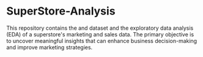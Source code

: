 # SuperStore-Analysis
This repository contains the and dataset and the exploratory data analysis (EDA) of a superstore's marketing and sales data. The primary objective is to uncover meaningful insights that can enhance business decision-making and improve marketing strategies.
